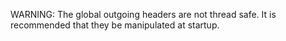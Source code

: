 WARNING: The global outgoing headers are not thread safe. It is recommended that they be manipulated at startup.
